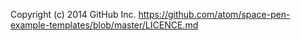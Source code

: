 Copyright (c) 2014 GitHub Inc.
https://github.com/atom/space-pen-example-templates/blob/master/LICENCE.md
